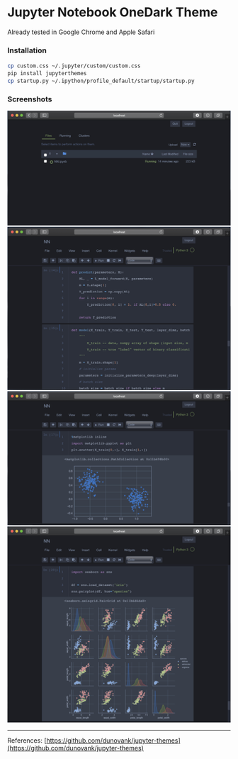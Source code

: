 # Jupyter Notebook OneDark Theme

Already tested in Google Chrome and Apple Safari

### Installation

```bash
cp custom.css ~/.jupyter/custom/custom.css
pip install jupyterthemes
cp startup.py ~/.ipython/profile_default/startup/startup.py
```

### Screenshots
![alt text](img/1.png "Screenshot 1")
![alt text](img/2.png "Screenshot 2")
![alt text](img/3.png "Matplotlib")
![alt text](img/4.png "Seaborn")

---
References:
[https://github.com/dunovank/jupyter-themes](https://github.com/dunovank/jupyter-themes)
